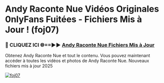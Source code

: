 # Andy Raconte Nue Vidéos Originales 0nlyFans Fuitées - Fichiers Mis à Jour ! (foj07)

<h3>🔴 CLIQUEZ ICI 🌐==►► <a href="https://tinyurl.com/2pmr4ezf" rel="nofollow">Andy Raconte Nue Fichiers Mis à Jour</a></h3>

Obtenez Andy Raconte Nue et tout le contenu. Vous pouvez maintenant accéder à toutes les vidéos et photos de Andy Raconte Nue. Nouveaux fichiers mis à jour 2025

[![foj07](https://i.imgur.com/6SNvagu.gif)](https://tinyurl.com/2pmr4ezf)
